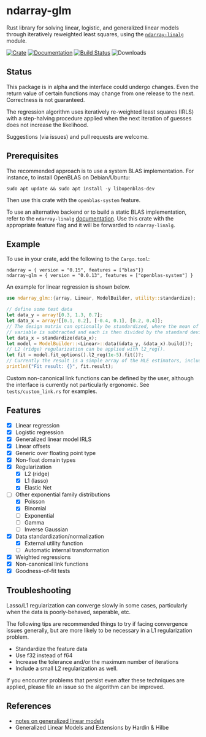 # ndarray-glm

Rust library for solving linear, logistic, and generalized linear models through
iteratively reweighted least squares, using the
[`ndarray-linalg`](https://docs.rs/crate/ndarray-linalg/) module.

[![Crate](https://img.shields.io/crates/v/ndarray-glm.svg)](https://crates.io/crates/ndarray-glm)
[![Documentation](https://docs.rs/ndarray-glm/badge.svg)](https://docs.rs/ndarray-glm)
[![Build Status](https://travis-ci.org/felix-clark/ndarray-glm.png?branch=master)](https://travis-ci.org/felix-clark/ndarray-glm)
![Downloads](https://img.shields.io/crates/d/ndarray-glm)

## Status

This package is in alpha and the interface could undergo changes. Even the
return value of certain functions may change from one release to the next.
Correctness is not guaranteed.

The regression algorithm uses iteratively re-weighted least squares (IRLS) with
a step-halving procedure applied when the next iteration of guesses does not
increase the likelihood.

Suggestions (via issues) and pull requests are welcome.

## Prerequisites

The recommended approach is to use a system BLAS implementation. For instance, to install
OpenBLAS on Debian/Ubuntu:
```
sudo apt update && sudo apt install -y libopenblas-dev
```
Then use this crate with the `openblas-system` feature.

To use an alternative backend or to build a static BLAS implementation, refer to the
`ndarray-linalg`
[documentation](https://github.com/rust-ndarray/ndarray-linalg#backend-features). Use
this crate with the appropriate feature flag and it will be forwarded to
`ndarray-linalg`.

## Example

To use in your crate, add the following to the `Cargo.toml`:

```
ndarray = { version = "0.15", features = ["blas"]}
ndarray-glm = { version = "0.0.13", features = ["openblas-system"] }
```

An example for linear regression is shown below.

``` rust
use ndarray_glm::{array, Linear, ModelBuilder, utility::standardize};

// define some test data
let data_y = array![0.3, 1.3, 0.7];
let data_x = array![[0.1, 0.2], [-0.4, 0.1], [0.2, 0.4]];
// The design matrix can optionally be standardized, where the mean of each independent
// variable is subtracted and each is then divided by the standard deviation of that variable.
let data_x = standardize(data_x);
let model = ModelBuilder::<Linear>::data(&data_y, &data_x).build()?;
// L2 (ridge) regularization can be applied with l2_reg().
let fit = model.fit_options().l2_reg(1e-5).fit()?;
// Currently the result is a simple array of the MLE estimators, including the intercept term.
println!("Fit result: {}", fit.result);
```

Custom non-canonical link functions can be defined by the user, although the
interface is currently not particularly ergonomic. See `tests/custom_link.rs`
for examples.

## Features

- [X] Linear regression
- [X] Logistic regression
- [X] Generalized linear model IRLS
- [X] Linear offsets
- [X] Generic over floating point type
- [X] Non-float domain types
- [X] Regularization
  - [X] L2 (ridge)
  - [X] L1 (lasso)
  - [X] Elastic Net
- [ ] Other exponential family distributions
  - [X] Poisson
  - [X] Binomial
  - [ ] Exponential
  - [ ] Gamma
  - [ ] Inverse Gaussian
- [X] Data standardization/normalization
  - [X] External utility function
  - [ ] Automatic internal transformation
- [X] Weighted regressions
- [X] Non-canonical link functions
- [X] Goodness-of-fit tests

## Troubleshooting

Lasso/L1 regularization can converge slowly in some cases, particularly when
the data is poorly-behaved, seperable, etc.

The following tips are recommended things to try if facing convergence issues
generally, but are more likely to be necessary in a L1 regularization problem.

* Standardize the feature data
* Use f32 instead of f64
* Increase the tolerance and/or the maximum number of iterations
* Include a small L2 regularization as well.

If you encounter problems that persist even after these techniques are applied,
please file an issue so the algorithm can be improved.

## References

* [notes on generalized linear models](https://felix-clark.github.io/glm-math)
* Generalized Linear Models and Extensions by Hardin & Hilbe
